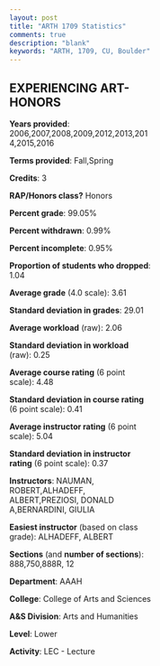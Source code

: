 ```yaml
---
layout: post
title: "ARTH 1709 Statistics"
comments: true
description: "blank"
keywords: "ARTH, 1709, CU, Boulder"
--- 
```

<head>
<script src="https://ajax.googleapis.com/ajax/libs/jquery/2.1.3/jquery.min.js"></script>
<script src="https://dl.dropboxusercontent.com/s/pc42nxpaw1ea4o9/highcharts.js?dl=0"></script>
<!-- <script src="../assets/js/highcharts.js"></script> -->
<style type="text/css">@font-face {
	font-family: "Bebas Neue";
	src: url(https://www.filehosting.org/file/details/544349/BebasNeue%20Regular.otf) format("opentype");
	}
	h1.Bebas { 
		font-family: "Bebas Neue", Verdana, Tahoma;
	}
</style>
</head>
<body>
	<div id="container" style="float: right; width: 45%; height: 88%; margin-left: 2.5%; margin-right: 2.5%;"></div>
	<script language="JavaScript">
		$(document).ready(function() {
		var chart = {type: 'column'};
		var title = {text: 'Grade Distribution'};
		var xAxis = {categories: ['A','B','C','D','F'],crosshair: true};
		var yAxis = {min: 0,title: {text: 'Percentage'}};
		var tooltip = {headerFormat: '<center><b><span style="font-size:20px">{point.key}</span></b></center>',
		               pointFormat: '<td style="padding:0"><b>{point.y:.1f}%</b></td>',
		               footerFormat: '</table>',shared: true,useHTML: true};
		var plotOptions = {column: {pointPadding: 0.0,borderWidth: 0}};  
		var credits = {enabled: false};var series= [{name: 'Percent',data: [71.81,23.94,2.66,0.53,1.06,]}];
		var json = {};
		json.chart = chart;
		json.title = title;
		json.tooltip = tooltip;
		json.xAxis = xAxis;
		json.yAxis = yAxis;  
		json.series = series;
		json.plotOptions = plotOptions;  
		json.credits = credits;
		$('#container').highcharts(json);
	});
	</script>
</body>
			   
## EXPERIENCING ART-HONORS

**Years provided**: 2006,2007,2008,2009,2012,2013,2014,2015,2016

**Terms provided**: Fall,Spring

**Credits**: 3

**RAP/Honors class?** Honors

**Percent grade**: 99.05%

**Percent withdrawn**: 0.99%

**Percent incomplete**: 0.95%

**Proportion of students who dropped**: 1.04

**Average grade** (4.0 scale): 3.61

**Standard deviation in grades**: 29.01

**Average workload** (raw): 2.06

**Standard deviation in workload** (raw): 0.25

**Average course rating** (6 point scale): 4.48

**Standard deviation in course rating** (6 point scale): 0.41

**Average instructor rating** (6 point scale): 5.04

**Standard deviation in instructor rating** (6 point scale): 0.37

**Instructors**: NAUMAN, ROBERT,ALHADEFF, ALBERT,PREZIOSI, DONALD A,BERNARDINI, GIULIA

**Easiest instructor** (based on class grade): ALHADEFF, ALBERT

**Sections** (and **number of sections**): 888,750,888R, 12

**Department**: AAAH

**College**: College of Arts and Sciences

**A&S Division**: Arts and Humanities

**Level**: Lower

**Activity**: LEC - Lecture